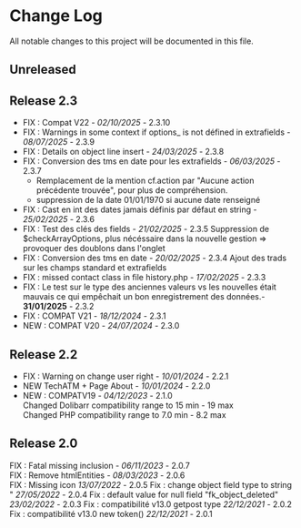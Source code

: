 # Change Log
All notable changes to this project will be documented in this file.

## Unreleased

## Release 2.3
- FIX : Compat V22 - *02/10/2025* - 2.3.10
- FIX : Warnings in some context if options_ is not défined in extrafields - *08/07/2025* - 2.3.9
- FIX : Details on object line insert - *24/03/2025* - 2.3.8
- FIX : Conversion des tms en date pour les extrafields - *06/03/2025* - 2.3.7
    + Remplacement de la mention cf.action par "Aucune action précédente trouvée", pour plus de compréhension.
    + suppression de la date 01/01/1970 si aucune date renseigné
- FIX : Cast en int des dates jamais définis par défaut en string  - *25/02/2025* - 2.3.6
- FIX : Test des clés des fields  - *21/02/2025* - 2.3.5
        Suppression de $checkArrayOptions, plus nécéssaire dans la nouvelle gestion => provoquer des doublons dans l'onglet 
- FIX : Conversion des tms en date - *20/02/2025* - 2.3.4
        Ajout des trads sur les champs standard et extrafields
- FIX : missed contact class in file history.php - *17/02/2025* - 2.3.3  
- FIX : Le test sur le type des anciennes valeurs vs les nouvelles était mauvais ce qui empêchait un bon enregistrement des données.- **31/01/2025** - 2.3.2
- FIX : COMPAT V21 - *18/12/2024* - 2.3.1
- NEW : COMPAT V20 - *24/07/2024* - 2.3.0

## Release 2.2
- FIX : Warning on change user right  - *10/01/2024* - 2.2.1
- NEW TechATM + Page About - *10/01/2024* - 2.2.0
- NEW : COMPATV19 - *04/12/2023* - 2.1.0  
    Changed Dolibarr compatibility range to 15 min - 19 max  
    Changed PHP compatibility range to 7.0 min - 8.2 max

## Release 2.0
FIX : Fatal missing inclusion - *06/11/2023* - 2.0.7  
FIX : Remove htmlEntities - *08/03/2023* - 2.0.6  
FIX : Missing icon *13/07/2022* - 2.0.5
Fix : change object field type to string  " *27/05/2022* - 2.0.4
Fix : default value for null field "fk_object_deleted" *23/02/2022* - 2.0.3
Fix : compatibilité v13.0  getpost type    *22/12/2021* - 2.0.2
Fix : compatibilité v13.0  new token()    *22/12/2021* - 2.0.1
